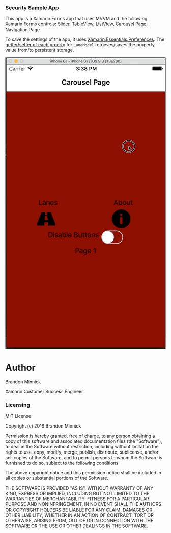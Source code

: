 ### Security Sample App
This app is a Xamarin.Forms app that uses MVVM and the following Xamarin.Forms controls: Slider, TableView, ListView, Carousel Page, Navigation Page.

 To save the settings of the app, it uses [Xamarin.Essentials.Preferences](https://docs.microsoft.com/xamarin/essentials/preferences?WT.mc_id=none-github-bramin). The [getter/setter of each proerty](https://github.com/brminnick/SecuritySampleApp/blob/master/Models/LaneModel.cs) for `LaneModel` retrieves/saves the property value from/to persistent storage.

![Sample Gif](./Screenshots/iOS.gif)

Author
===
Brandon Minnick

Xamarin Customer Success Engineer

### Licensing
MIT License

Copyright (c) 2016 Brandon Minnick

Permission is hereby granted, free of charge, to any person obtaining a copy
of this software and associated documentation files (the "Software"), to deal
in the Software without restriction, including without limitation the rights
to use, copy, modify, merge, publish, distribute, sublicense, and/or sell
copies of the Software, and to permit persons to whom the Software is
furnished to do so, subject to the following conditions:

The above copyright notice and this permission notice shall be included in all
copies or substantial portions of the Software.

THE SOFTWARE IS PROVIDED "AS IS", WITHOUT WARRANTY OF ANY KIND, EXPRESS OR
IMPLIED, INCLUDING BUT NOT LIMITED TO THE WARRANTIES OF MERCHANTABILITY,
FITNESS FOR A PARTICULAR PURPOSE AND NONINFRINGEMENT. IN NO EVENT SHALL THE
AUTHORS OR COPYRIGHT HOLDERS BE LIABLE FOR ANY CLAIM, DAMAGES OR OTHER
LIABILITY, WHETHER IN AN ACTION OF CONTRACT, TORT OR OTHERWISE, ARISING FROM,
OUT OF OR IN CONNECTION WITH THE SOFTWARE OR THE USE OR OTHER DEALINGS IN THE
SOFTWARE.
